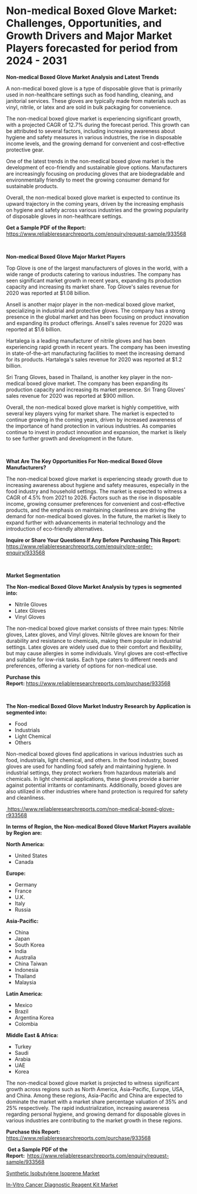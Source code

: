<p><h1>Non-medical Boxed Glove Market: Challenges, Opportunities, and Growth Drivers and Major Market Players forecasted for period from 2024 - 2031</h1></p><p><strong>Non-medical Boxed Glove Market Analysis and Latest Trends</strong></p>
<p><p>A non-medical boxed glove is a type of disposable glove that is primarily used in non-healthcare settings such as food handling, cleaning, and janitorial services. These gloves are typically made from materials such as vinyl, nitrile, or latex and are sold in bulk packaging for convenience.</p><p>The non-medical boxed glove market is experiencing significant growth, with a projected CAGR of 12.7% during the forecast period. This growth can be attributed to several factors, including increasing awareness about hygiene and safety measures in various industries, the rise in disposable income levels, and the growing demand for convenient and cost-effective protective gear.</p><p>One of the latest trends in the non-medical boxed glove market is the development of eco-friendly and sustainable glove options. Manufacturers are increasingly focusing on producing gloves that are biodegradable and environmentally friendly to meet the growing consumer demand for sustainable products.</p><p>Overall, the non-medical boxed glove market is expected to continue its upward trajectory in the coming years, driven by the increasing emphasis on hygiene and safety across various industries and the growing popularity of disposable gloves in non-healthcare settings.</p></p>
<p><strong>Get a Sample PDF of the Report:&nbsp;</strong> <a href="https://www.reliableresearchreports.com/enquiry/request-sample/933568">https://www.reliableresearchreports.com/enquiry/request-sample/933568</a></p>
<p>&nbsp;</p>
<p><strong>Non-medical Boxed Glove Major Market Players</strong></p>
<p><p>Top Glove is one of the largest manufacturers of gloves in the world, with a wide range of products catering to various industries. The company has seen significant market growth in recent years, expanding its production capacity and increasing its market share. Top Glove's sales revenue for 2020 was reported at $1.08 billion.</p><p>Ansell is another major player in the non-medical boxed glove market, specializing in industrial and protective gloves. The company has a strong presence in the global market and has been focusing on product innovation and expanding its product offerings. Ansell's sales revenue for 2020 was reported at $1.6 billion.</p><p>Hartalega is a leading manufacturer of nitrile gloves and has been experiencing rapid growth in recent years. The company has been investing in state-of-the-art manufacturing facilities to meet the increasing demand for its products. Hartalega's sales revenue for 2020 was reported at $1.2 billion.</p><p>Sri Trang Gloves, based in Thailand, is another key player in the non-medical boxed glove market. The company has been expanding its production capacity and increasing its market presence. Sri Trang Gloves' sales revenue for 2020 was reported at $900 million.</p><p>Overall, the non-medical boxed glove market is highly competitive, with several key players vying for market share. The market is expected to continue growing in the coming years, driven by increased awareness of the importance of hand protection in various industries. As companies continue to invest in product innovation and expansion, the market is likely to see further growth and development in the future.</p></p>
<p>&nbsp;</p>
<p><strong>What Are The Key Opportunities For Non-medical Boxed Glove Manufacturers?</strong></p>
<p><p>The non-medical boxed glove market is experiencing steady growth due to increasing awareness about hygiene and safety measures, especially in the food industry and household settings. The market is expected to witness a CAGR of 4.5% from 2021 to 2026. Factors such as the rise in disposable income, growing consumer preferences for convenient and cost-effective products, and the emphasis on maintaining cleanliness are driving the demand for non-medical boxed gloves. In the future, the market is likely to expand further with advancements in material technology and the introduction of eco-friendly alternatives.</p></p>
<p><strong>Inquire or Share Your Questions If Any Before Purchasing This Report:</strong> <a href="https://www.reliableresearchreports.com/enquiry/pre-order-enquiry/933568">https://www.reliableresearchreports.com/enquiry/pre-order-enquiry/933568</a></p>
<p>&nbsp;</p>
<p><strong>Market Segmentation</strong></p>
<p><strong>The Non-medical Boxed Glove Market Analysis by types is segmented into:</strong></p>
<p><ul><li>Nitrile Gloves</li><li>Latex Gloves</li><li>Vinyl Gloves</li></ul></p>
<p><p>The non-medical boxed glove market consists of three main types: Nitrile gloves, Latex gloves, and Vinyl gloves. Nitrile gloves are known for their durability and resistance to chemicals, making them popular in industrial settings. Latex gloves are widely used due to their comfort and flexibility, but may cause allergies in some individuals. Vinyl gloves are cost-effective and suitable for low-risk tasks. Each type caters to different needs and preferences, offering a variety of options for non-medical use.</p></p>
<p><strong>Purchase this Report:&nbsp;</strong><a href="https://www.reliableresearchreports.com/purchase/933568">https://www.reliableresearchreports.com/purchase/933568</a></p>
<p>&nbsp;</p>
<p><strong>The Non-medical Boxed Glove Market Industry Research by Application is segmented into:</strong></p>
<p><ul><li>Food</li><li>Industrials</li><li>Light Chemical</li><li>Others</li></ul></p>
<p><p>Non-medical boxed gloves find applications in various industries such as food, industrials, light chemical, and others. In the food industry, boxed gloves are used for handling food safely and maintaining hygiene. In industrial settings, they protect workers from hazardous materials and chemicals. In light chemical applications, these gloves provide a barrier against potential irritants or contaminants. Additionally, boxed gloves are also utilized in other industries where hand protection is required for safety and cleanliness.</p></p>
<p><a href="https://www.reliableresearchreports.com/non-medical-boxed-glove-r933568">&nbsp;https://www.reliableresearchreports.com/non-medical-boxed-glove-r933568</a></p>
<p><strong>In terms of Region, the Non-medical Boxed Glove Market Players available by Region are:</strong></p>
<p>
    <p> <strong> North America: </strong>
        <ul>
            <li>United States</li>
            <li>Canada</li>
        </ul>
        </p> 
    <p> <strong> Europe: </strong>
        <ul>
            <li>Germany</li>
            <li>France</li>
            <li>U.K.</li>
            <li>Italy</li>
            <li>Russia</li>
        </ul>
        </p> 
    <p> <strong> Asia-Pacific: </strong>
        <ul>
            <li>China</li>
            <li>Japan</li>
            <li>South Korea</li>
            <li>India</li>
            <li>Australia</li>
            <li>China Taiwan</li>
            <li>Indonesia</li>
            <li>Thailand</li>
            <li>Malaysia</li>
        </ul>
        </p> 
    <p> <strong> Latin America: </strong>
        <ul>
            <li>Mexico</li>
            <li>Brazil</li>
            <li>Argentina Korea</li>
            <li>Colombia</li>
        </ul>
        </p> 
    <p> <strong> Middle East & Africa: </strong>
        <ul>
            <li>Turkey</li>
            <li>Saudi</li>
            <li>Arabia</li>
            <li>UAE</li>
            <li>Korea</li>
        </ul>
    </p>
    </p>
<p><p>The non-medical boxed glove market is projected to witness significant growth across regions such as North America, Asia-Pacific, Europe, USA, and China. Among these regions, Asia-Pacific and China are expected to dominate the market with a market share percentage valuation of 35% and 25% respectively. The rapid industrialization, increasing awareness regarding personal hygiene, and growing demand for disposable gloves in various industries are contributing to the market growth in these regions.</p></p>
<p><strong>Purchase this Report: </strong><a href="https://www.reliableresearchreports.com/purchase/933568">https://www.reliableresearchreports.com/purchase/933568</a></p>
<p>&nbsp;<strong>Get a Sample PDF of the Report:&nbsp;&nbsp;</strong><a href="https://www.reliableresearchreports.com/enquiry/request-sample/933568">https://www.reliableresearchreports.com/enquiry/request-sample/933568</a></p>
<p><strong></strong></p>
<p><p><a href="https://meowing-lemming-dd3.notion.site/Synthetic-Isobutylene-Isoprene-Market-Analysis-and-Sze-Forecasted-for-period-from-2024-to-2031-090e7f5d0d61495f97c4ae660f4f711e">Synthetic Isobutylene Isoprene Market</a></p><p><a href="https://github.com/marthawweekle/Market-Research-Report-List-1/blob/main/in-vitro-cancer-diagnostic-reagent-kit-market.md">In-Vitro Cancer Diagnostic Reagent Kit Market</a></p></p>